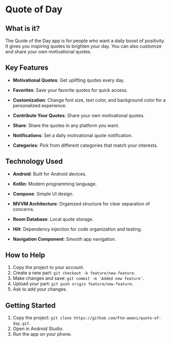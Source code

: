 # Quote of Day

## What is it?

The Quote of the Day app is for people who want a daily boost of positivity. It gives you inspiring quotes to brighten your day. You can also customize and share your own motivational quotes.

## Key Features

- **Motivational Quotes**: Get uplifting quotes every day.

- **Favorites**: Save your favorite quotes for quick access.

- **Customization**: Change font size, text color, and background color for a personalized experience.

- **Contribute Your Quotes**: Share your own motivational quotes.

- **Share**: Share the quotes in any platform you want.

- **Notifications**: Set a daily motivational quote notification.

- **Categories**: Pick from different categories that match your interests.


## Technology Used

- **Android**: Built for Android devices.

- **Kotlin**: Modern programming language.

- **Compose**: Simple UI design.

- **MVVM Architecture**: Organized structure for clear separation of concerns.

- **Room Database**: Local quote storage.

- **Hilt**: Dependency injection for code organization and testing.

- **Navigation Component**: Smooth app navigation.

## How to Help

1. Copy the project to your account.
2. Create a new part: `git checkout -b feature/new-feature`.
3. Make changes and save: `git commit -m 'Added new feature'`.
4. Upload your part: `git push origin feature/new-feature`.
5. Ask to add your changes.

## Getting Started

1. Copy the project: `git clone https://github.com/Ftm-amani/quote-of-day.git`.
2. Open in Android Studio.
3. Run the app on your phone.
